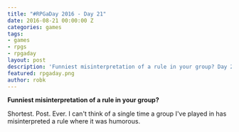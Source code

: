 ```yaml
---
title: "#RPGaDay 2016 - Day 21"
date: 2016-08-21 00:00:00 Z
categories: games
tags:
- games
- rpgs
- rpgaday
layout: post
description: 'Funniest misinterpretation of a rule in your group? Day 21 of #RPGaDay.'
featured: rpgaday.png
author: robk
---
```


**Funniest misinterpretation of a rule in your group?**

Shortest. Post. Ever. I can't think of a single time a group I've played in has misinterpreted a rule where it was humorous.
